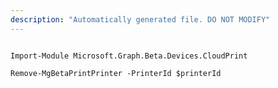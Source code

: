 ```yaml
---
description: "Automatically generated file. DO NOT MODIFY"
---
```


```powershellv2

Import-Module Microsoft.Graph.Beta.Devices.CloudPrint

Remove-MgBetaPrintPrinter -PrinterId $printerId

```